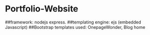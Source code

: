# Portfolio-Website
##framework: 
nodejs express.
##templating engine:
ejs (embedded Javascript)
##Bootstrap templates used:
OnepageWonder, Blog home